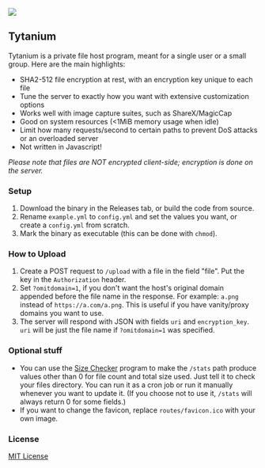 ![](https://i.imgur.com/AHHWH3z.png)

## Tytanium

Tytanium is a private file host program, meant for a single user or a small group. Here are the main highlights:

- SHA2-512 file encryption at rest, with an encryption key unique to each file
- Tune the server to exactly how you want with extensive customization options
- Works well with image capture suites, such as ShareX/MagicCap
- Good on system resources (<1MiB memory usage when idle)
- Limit how many requests/second to certain paths to prevent DoS attacks or an overloaded server
- Not written in Javascript! 

*Please note that files are NOT encrypted client-side; encryption is done on the server.*

### Setup

1. Download the binary in the Releases tab, or build the code from source.
2. Rename `example.yml` to `config.yml` and set the values you want, or create a `config.yml` from scratch.
3. Mark the binary as executable (this can be done with `chmod`).

### How to Upload

1. Create a POST request to `/upload` with a file in the field "file". Put the key in the `Authorization` header.
2. Set `?omitdomain=1`, if you don't want the host's original domain appended before the file name in the response. For example: `a.png` instead of `https://a.com/a.png`. This is useful if you have vanity/proxy domains you want to use.
3. The server will respond with JSON with fields `uri` and `encryption_key`. `uri` will be just the file name if `?omitdomain=1` was specified.

### Optional stuff

- You can use the [Size Checker](https://github.com/vysiondev/size-checker) program to make the `/stats` path produce values other than 0 for file count and total size used. Just tell it to check your files directory. You can run it as a cron job or run it manually whenever you want to update it. (If you choose not to use it, `/stats` will always return 0 for some fields.)
- If you want to change the favicon, replace `routes/favicon.ico` with your own image.

### License

[MIT License](LICENSE)